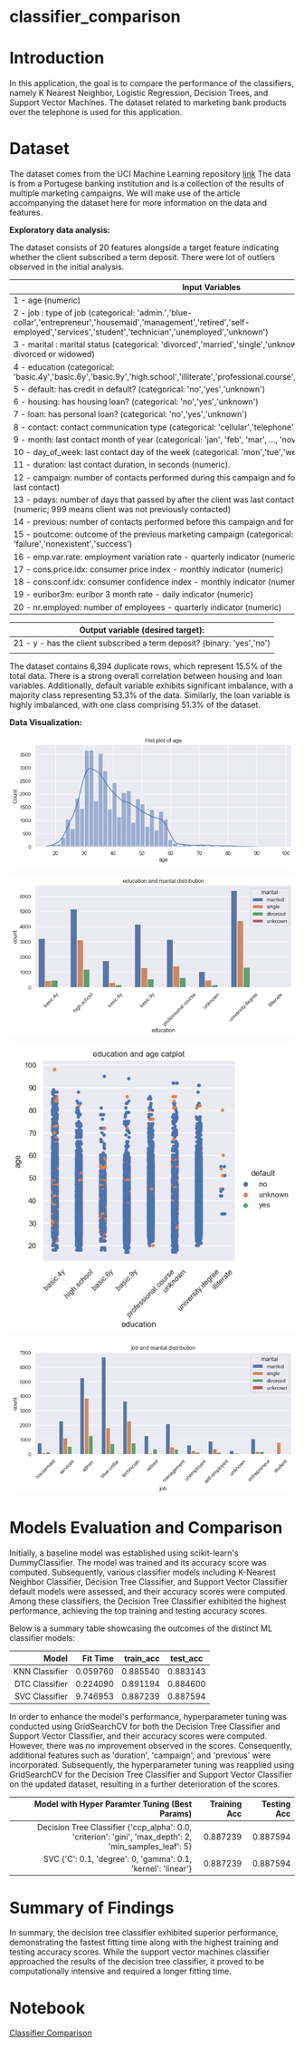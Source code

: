 # classifier_comparison

# Introduction

In this application, the goal is to compare the performance of the classifiers, namely K Nearest Neighbor, Logistic Regression, Decision Trees, and Support Vector Machines. The dataset related to marketing bank products over the telephone is used for this application.

# Dataset

The dataset comes from the UCI Machine Learning repository [link](https://archive.ics.uci.edu/ml/datasets/bank+marketing) The data is from a Portugese banking institution and is a collection of the results of multiple marketing campaigns. We will make use of the article accompanying the dataset here for more information on the data and features.

**Exploratory data analysis:**

The dataset consists of 20 features alongside a target feature indicating whether the client subscribed a term deposit. There were lot of outliers observed in the initial analysis. 

| Input Variables |
|---|
| 1 - age (numeric) |
| 2 - job : type of job (categorical: 'admin.','blue-collar','entrepreneur','housemaid','management','retired','self-employed','services','student','technician','unemployed','unknown') |
| 3 - marital : marital status (categorical: 'divorced','married','single','unknown'; note: 'divorced' means divorced or widowed) |
| 4 - education (categorical: 'basic.4y','basic.6y','basic.9y','high.school','illiterate','professional.course','university.degree','unknown') |
| 5 - default: has credit in default? (categorical: 'no','yes','unknown') |
| 6 - housing: has housing loan? (categorical: 'no','yes','unknown') |
| 7 - loan: has personal loan? (categorical: 'no','yes','unknown') |
| 8 - contact: contact communication type (categorical: 'cellular','telephone') |
| 9 - month: last contact month of year (categorical: 'jan', 'feb', 'mar', ..., 'nov', 'dec') |
| 10 - day_of_week: last contact day of the week (categorical: 'mon','tue','wed','thu','fri') |
| 11 - duration: last contact duration, in seconds (numeric). |
| 12 - campaign: number of contacts performed during this campaign and for this client (numeric, includes last contact) |
| 13 - pdays: number of days that passed by after the client was last contacted from a previous campaign (numeric; 999 means client was not previously contacted) |
| 14 - previous: number of contacts performed before this campaign and for this client (numeric) |
| 15 - poutcome: outcome of the previous marketing campaign (categorical: 'failure','nonexistent','success') |
| 16 - emp.var.rate: employment variation rate - quarterly indicator (numeric) |
| 17 - cons.price.idx: consumer price index - monthly indicator (numeric) |
| 18 - cons.conf.idx: consumer confidence index - monthly indicator (numeric) |
| 19 - euribor3m: euribor 3 month rate - daily indicator (numeric) |
| 20 - nr.employed: number of employees - quarterly indicator (numeric) |

| Output variable (desired target): |
|---|
| 21 - y - has the client subscribed a term deposit? (binary: 'yes','no') |
|  |

The dataset contains 6,394 duplicate rows, which represent 15.5% of the total data. There is a strong overall correlation between housing and loan variables. Additionally, default variable exhibits significant imbalance, with a majority class representing 53.3% of the data. Similarly, the loan variable is highly imbalanced, with one class comprising 51.3% of the dataset.

**Data Visualization:**

![Histogram of age](/images/agehistogram.png)

![Age and Marital distribution](/images/edumaritaldist.png)

![Catplot of Education and Age](/images/eduagecat.png)

![Job and Marital distribution](/images/jobmaritaldist.png)


# Models Evaluation and Comparison

Initially, a baseline model was established using scikit-learn's DummyClassifier. The model was trained and its accuracy score was computed. Subsequently, various classifier models including K-Nearest Neighbor Classifier, Decision Tree Classifier, and Support Vector Classifier default models were assessed, and their accuracy scores were computed. Among these classifiers, the Decision Tree Classifier exhibited the highest performance, achieving the top training and testing accuracy scores.

Below is a summary table showcasing the outcomes of the distinct ML classifier models:

|          Model | Fit Time | train_acc | test_acc |
|---------------:|---------:|----------:|----------|
| KNN Classifier | 0.059760 |  0.885540 | 0.883143 |
| DTC Classifier | 0.224090 |  0.891194 | 0.884600 |
| SVC Classifier | 9.746953 |  0.887239 | 0.887594 |

In order to enhance the model's performance, hyperparameter tuning was conducted using GridSearchCV for both the Decision Tree Classifier and Support Vector Classifier, and their accuracy scores were computed. However, there was no improvement observed in the scores. Consequently, additional features such as 'duration', 'campaign', and 'previous' were incorporated. Subsequently, the hyperparameter tuning was reapplied using GridSearchCV for the Decision Tree Classifier and Support Vector Classifier on the updated dataset, resulting in a further deterioration of the scores.

| Model with Hyper Paramter Tuning (Best Params) | Training Acc | Testing Acc |
|---:|---:|---:|
| Decision Tree Classifier {'ccp_alpha': 0.0, 'criterion': 'gini', 'max_depth': 2, 'min_samples_leaf': 5} | 0.887239 | 0.887594 |
| SVC {'C': 0.1, 'degree': 0, 'gamma': 0.1, 'kernel': 'linear'} | 0.887239 | 0.887594 |

# Summary of Findings

In summary, the decision tree classifier exhibited superior performance, demonstrating the fastest fitting time along with the highest training and testing accuracy scores. While the support vector machines classifier approached the results of the decision tree classifier, it proved to be computationally intensive and required a longer fitting time.

# Notebook

[Classifier Comparison](/prompt_III.ipynb)
